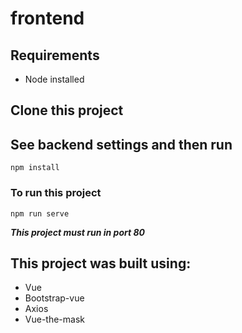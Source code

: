 # frontend

## Requirements
* Node installed

## Clone this project

## See backend settings and then run
```
npm install
```

### To run this project
```
npm run serve
```

***This project must run in port 80***

## This project was built using:
* Vue
* Bootstrap-vue
* Axios
* Vue-the-mask
